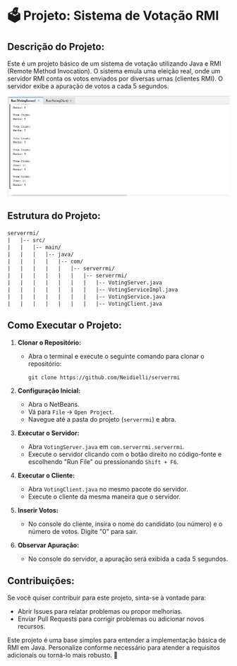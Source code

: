 # 🗳️ Projeto: Sistema de Votação RMI 

## Descrição do Projeto:

Este é um projeto básico de um sistema de votação utilizando Java e RMI (Remote Method Invocation). O sistema emula uma eleição real, onde um servidor RMI conta os votos enviados por diversas urnas (clientes RMI). O servidor exibe a apuração de votos a cada 5 segundos.

![server em execução](https://github.com/Neidielli/serverrmi/blob/main/img/server.jpeg)

## Estrutura do Projeto:

```
serverrmi/
|   |-- src/
|   |   |-- main/
|   |   |   |-- java/
|   |   |   |   |-- com/
|   |   |   |   |   |-- serverrmi/
|   |   |   |   |   |   |-- serverrmi/
|   |   |   |   |   |   |   |-- VotingServer.java
|   |   |   |   |   |   |   |-- VotingServiceImpl.java
|   |   |   |   |   |   |   |-- VotingService.java
|   |   |   |   |   |   |   |-- VotingClient.java
```

## Como Executar o Projeto:

1. **Clonar o Repositório:**
   - Abra o terminal e execute o seguinte comando para clonar o repositório:
     ```
     git clone https://github.com/Neidielli/serverrmi
     ```

2. **Configuração Inicial:**
   - Abra o NetBeans.
   - Vá para `File` -> `Open Project`.
   - Navegue até a pasta do projeto (`serverrmi`) e abra.

3. **Executar o Servidor:**
   - Abra `VotingServer.java` em `com.serverrmi.serverrmi`.
   - Execute o servidor clicando com o botão direito no código-fonte e escolhendo "Run File" ou pressionando `Shift + F6`.

4. **Executar o Cliente:**
   - Abra `VotingClient.java` no mesmo pacote do servidor.
   - Execute o cliente da mesma maneira que o servidor.

5. **Inserir Votos:**
   - No console do cliente, insira o nome do candidato (ou número) e o número de votos. Digite "0" para sair.

6. **Observar Apuração:**
   - No console do servidor, a apuração será exibida a cada 5 segundos.

## Contribuições:
Se você quiser contribuir para este projeto, sinta-se à vontade para:

- Abrir Issues para relatar problemas ou propor melhorias.
- Enviar Pull Requests para corrigir problemas ou adicionar novos recursos.

Este projeto é uma base simples para entender a implementação básica de RMI em Java. Personalize conforme necessário para atender a requisitos adicionais ou torná-lo mais robusto. 🚀
